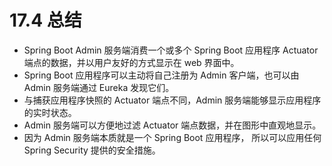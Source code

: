# 17.4 总结

* Spring Boot Admin 服务端消费一个或多个 Spring Boot 应用程序 Actuator 端点的数据，并以用户友好的方式显示在 web 界面中。
* Spring Boot 应用程序可以主动将自己注册为 Admin 客户端，也可以由 Admin 服务端通过 Eureka 发现它们。
* 与捕获应用程序快照的 Actuator 端点不同，Admin 服务端能够显示应用程序的实时状态。
* Admin 服务端可以方便地过滤 Actuator 端点数据，并在图形中直观地显示。
* 因为 Admin 服务端本质就是一个 Spring Boot 应用程序， 所以可以应用任何 Spring Security 提供的安全措施。

